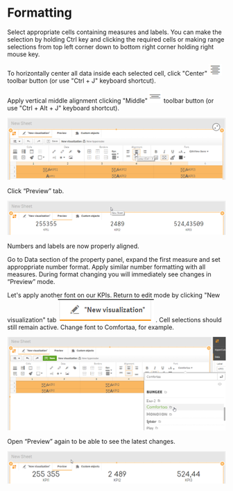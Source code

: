 # Formatting

Select appropriate cells containing measures and labels. You can make the selection by holding Ctrl key and clicking the required cells or making range selections from top left corner down to bottom right corner holding right mouse key.

To horizontally center all data inside each selected cell, click "Center" ![](../.gitbook/assets/image%20%2823%29.png)  toolbar button \(or use "Ctrl + J" keyboard shortcut\).

Apply vertical middle alignment clicking "Middle"![](../.gitbook/assets/image%20%2820%29.png) toolbar  button \(or use "Ctrl + Alt + J" keyboard shortcut\).

![](../.gitbook/assets/tutorial13.png)

Click “Preview” tab.

![](../.gitbook/assets/tutorial14.png)

Numbers and labels are now properly aligned. 

Go to Data section of the property panel, expand the first measure and set approppriate number format. Apply similar number formatting with all measures. During format changing you will immediately see changes in “Preview” mode.

Let's apply another font on our KPIs. Return to edit mode by clicking "New visualization" tab ![](../.gitbook/assets/image%20%2839%29.png) . Cell selections should still remain active. Change font to Comfortaa, for example.

![](../.gitbook/assets/tutorial15.png)


Open “Preview” again to be able to see the latest changes.

![](../.gitbook/assets/tutorial16.png)


